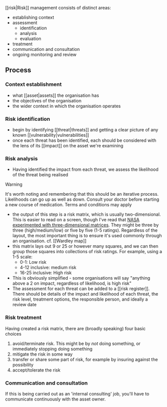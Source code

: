 [[risk|Risk]] management consists of distinct areas: 
- establishing context
- assessment
	- identification
	- analysis
	- evaluation
- treatment
- communication and consultation
- ongoing monitoring and review
## Process
### Context establishment
- what [[asset|assets]] the organisation has
- the objectives of the organisation
- the wider context in which the organisation operates

### Risk identification
- begin by identifying [[threat|threats]] and getting a clear picture of any known [[vulnerability|vulnerabilities]] 
- once each threat has been identified, each should be considered with the lens of its [[impact]] on the asset we're examining

### Risk analysis
- Having identified the impact from each threat, we assess the likelihood of the threat being realised
>[!warning] 
>It's worth noting and remembering that this should be an iterative process. Likelihoods can go up as well as down. Consult your doctor before starting a new course of medication. Terms and conditions may apply

- the output of this step is a risk matrix, which is usually two-dimensional. This is easier to read on a screen, though I've read that [NASA experimented with three-dimensional matrices](https://ntrs.nasa.gov/api/citations/20100024129/downloads/20100024129.pdf). They might be three by three (high/medium/low) or five by five (1-5 ratings). Regardless of the layout, the most important thing is to ensure it's used commonly through an organisation. cf. [[Wardley map]]
- this matrix lays out 9 or 25 or however many squares, and we can then group those squares into collections of risk ratings. For example, using a 1-5 scale:
	- 0-1: Low risk
	- 4-12 inclusive: medium risk
	- 16-25 inclusive: High risk
- This is obviously simplified - some organisations will say "anything above a 2 on impact, regardless of likelihood, is high risk"
- The assessment for each threat can be added to a [[risk register]]. There should be details of the impact and likelihood of each threat, the risk level, treatment options, the responsible person, and ideally a review date

### Risk treatment
Having created a risk matrix, there are (broadly speaking) four basic choices
1. avoid/terminate risk. This might be by *not* doing something, or immediately stopping doing something
2. mitigate the risk in some way
3. transfer or share some part of risk, for example by insuring against the possibility
4. accept/tolerate the risk

### Communication and consultation
If this is being carried out as an 'internal consulting' job, you'll have to communicate continuously with the asset owner.